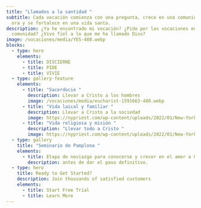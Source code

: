 ```yaml
---
title: "Llamados a la santidad "
subtitle: Cada vocación comienza con una pregunta, crece en una comunidad que
  ora y se fortalece en una vida santa.
description: ¿Ya he encontrado mi vocación? ¿Pido por las vocaciones en mi
  comunidad? ¿Vivo fiel a lo que me ha llamado Dios?
image: /vocaciones/media/YES-480.webp
blocks:
  - type: hero
    elements:
      - title: DISCIERNE
      - title: PIDE
      - title: VIVIE
  - type: gallery-feature
    elements:
      - title: "Sacerdocio "
        description: Llevar a Cristo a los hombres
        image: /vocaciones/media/eucharist-1591663-480.webp
      - title: "Vida laical y familiar "
        description: Llevar a Cristo a la sociedad
        image: https://nypriest.com/wp-content/uploads/2022/01/New-York-Priest-2.jpg
      - title: "Vida religiosa y misión "
        description: "Llevar todo a Cristo "
        image: https://nypriest.com/wp-content/uploads/2022/01/New-York-Priest-3.jpg
  - type: gallery
    title: "Seminario de Pamplona "
    elements:
      - title: Etapa de noviazgo para conocerse y crecer en el amor a Cristo
        description: antes de dar el paso definitivo.
  - type: hero
    title: Ready to Get Started?
    description: Join thousands of satisfied customers
    elements:
      - title: Start Free Trial
      - title: Learn More
---
```


